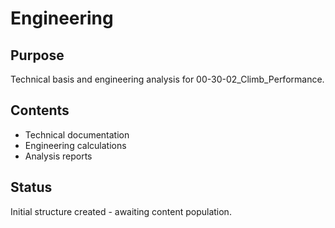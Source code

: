 # Engineering

## Purpose
Technical basis and engineering analysis for 00-30-02_Climb_Performance.

## Contents
- Technical documentation
- Engineering calculations
- Analysis reports

## Status
Initial structure created - awaiting content population.
